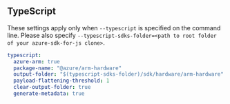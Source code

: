 ## TypeScript

These settings apply only when `--typescript` is specified on the command line.
Please also specify `--typescript-sdks-folder=<path to root folder of your azure-sdk-for-js clone>`.

``` yaml $(typescript)
typescript:
  azure-arm: true
  package-name: "@azure/arm-hardware"
  output-folder: "$(typescript-sdks-folder)/sdk/hardware/arm-hardware"
  payload-flattening-threshold: 1
  clear-output-folder: true
  generate-metadata: true
```
